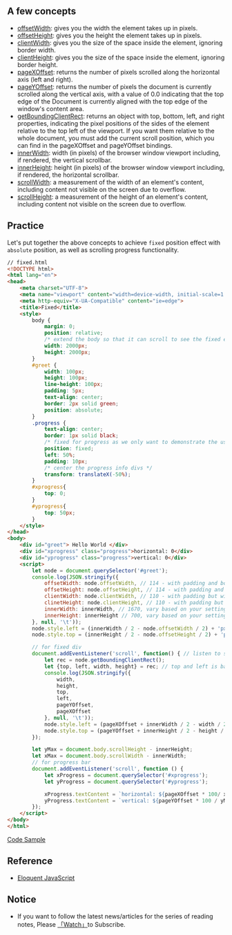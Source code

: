 ## A few concepts

- [offsetWidth](https://developer.mozilla.org/en-US/docs/Web/API/HTMLElement/offsetWidth): gives you the width the element takes up in pixels.
- [offsetHeight](https://developer.mozilla.org/en-US/docs/Web/API/HTMLElement/offsetHeight): gives you the height the element takes up in pixels.
- [clientWidth](https://developer.mozilla.org/en-US/docs/Web/API/Element/clientWidth): gives you the size of the space inside the element, ignoring border width.
- [clientHeight](https://developer.mozilla.org/en-US/docs/Web/API/Element/clientHeight): gives you the size of the space inside the element, ignoring border height.
- [pageXOffset](https://developer.mozilla.org/en-US/docs/Web/API/Window/pageXOffset): returns the number of pixels scrolled along the horizontal axis (left and right).
- [pageYOffset](https://developer.mozilla.org/en-US/docs/Web/API/Window/pageYOffset): returns the number of pixels the document is currently scrolled along the vertical axis, with a value of 0.0 indicating that the top edge of the Document is currently aligned with the top edge of the window's content area.
- [getBoundingClientRect](https://developer.mozilla.org/en-US/docs/Web/API/Element/getBoundingClientRect): returns an object with top, bottom, left, and right properties, indicating the pixel positions of the sides of the element relative to the top left of the viewport. If you want them relative to the whole document, you must add the current scroll position, which you can find in the pageXOffset and pageYOffset bindings.
- [innerWidth](https://developer.mozilla.org/en-US/docs/Web/API/Window/innerHeight): width (in pixels) of the browser window viewport including, if rendered, the vertical scrollbar.
- [innerHeight](https://developer.mozilla.org/en-US/docs/Web/API/Window/innerHeight): height (in pixels) of the browser window viewport including, if rendered, the horizontal scrollbar.
- [scrollWidth](https://developer.mozilla.org/en-US/docs/Web/API/Element/scrollWidth): a measurement of the width of an element's content, including content not visible on the screen due to overflow.
- [scrollHeight](https://developer.mozilla.org/en-US/docs/Web/API/Element/scrollHeight): a measurement of the height of an element's content, including content not visible on the screen due to overflow.

## Practice

Let's put together the above concepts to achieve `fixed` position effect with `absolute` position, as well as scrolling progress functionality.

```html
// fixed.html
<!DOCTYPE html>
<html lang="en">
<head>
    <meta charset="UTF-8">
    <meta name="viewport" content="width=device-width, initial-scale=1.0">
    <meta http-equiv="X-UA-Compatible" content="ie=edge">
    <title>Fixed</title>
    <style>
        body {
            margin: 0;
            position: relative;
            /* extend the body so that it can scroll to see the fixed effect */
            width: 2000px;
            height: 2000px;
        }
        #greet {
            width: 100px;
            height: 100px;
            line-height: 100px;
            padding: 5px;
            text-align: center;
            border: 2px solid green;
            position: absolute;
        }
        .progress {
            text-align: center;
            border: 1px solid black;
            /* fixed for progress as we only want to demonstrate the usage of scrollWidth and page offset for progress functionality */
            position: fixed;
            left: 50%;
            padding: 10px;
            /* center the progress info divs */
            transform: translateX(-50%);
        }
        #xprogress{
            top: 0;
        }
        #yprogress{
            top: 50px;
        }
    </style>
</head>
<body>
    <div id="greet"> Hello World </div>
    <div id="xprogress" class="progress">horizontal: 0</div>
    <div id="yprogress" class="progress">vertical: 0</div>
    <script>
        let node = document.querySelector('#greet');
        console.log(JSON.stringify({
            offsetWidth: node.offsetWidth, // 114 - with padding and border
            offsetHeight: node.offsetHeight, // 114 - with padding and border
            clientWidth: node.clientWidth, // 110 - with padding but without border
            clinetHeight: node.clientHeight, // 110 - with padding but without border
            innerWidth: innerWidth, // 1670, vary based on your setting
            innerHeight: innerHeight // 700, vary based on your setting
        }, null, '\t'));
        node.style.left = (innerWidth / 2 - node.offsetWidth / 2) + 'px';
        node.style.top = (innerHeight / 2 - node.offsetHeight / 2) + 'px';

        // for fixed div
        document.addEventListener('scroll', function() { // listen to scroll event, adjust the position based on the scroll infomation
            let rec = node.getBoundingClientRect();
            let {top, left, width, height} = rec; // top and left is based on viewport, need to take scroll offset into account
            console.log(JSON.stringify({
                width,
                height,
                top,
                left,
                pageYOffset,
                pageXOffset
            }, null, '\t'));
            node.style.left = (pageXOffset + innerWidth / 2 - width / 2) + 'px';
            node.style.top = (pageYOffset + innerHeight / 2 - height / 2) + 'px';
        });

        let yMax = document.body.scrollHeight - innerHeight;
        let xMax = document.body.scrollWidth - innerWidth;
        // for progress bar
        document.addEventListener('scroll', function () {
            let xProgress = document.querySelector('#xprogress');
            let yProgress = document.querySelector('#yprogress');

            xProgress.textContent = `horizontal: ${pageXOffset * 100/ xMax}%`;
            yProgress.textContent = `vertical: ${pageYOffset * 100 / yMax}%`;
        });
    </script>
</body>
</html>
```

[Code Sample](https://github.com/n0ruSh/the-art-of-reading/blob/master/javascript/Eloquent%20Javascript/fixed.html)

## Reference

- [Eloquent JavaScript](https://www.amazon.com/Eloquent-JavaScript-2nd-Ed-Introduction/dp/1593275846)

## Notice

- If you want to follow the latest news/articles for the series of reading notes, Please [「Watch」](https://github.com/n0ruSh/the-art-of-reading)to Subscribe.
